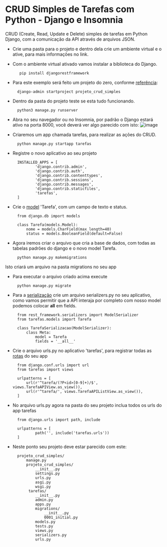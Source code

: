 # CRUD Simples de Tarefas com Python - Django e Insomnia
CRUD (Create, Read, Update e Delete) simples de tarefas em Python Django, com a comunicação da API através de arquivos JSON.
- Crie uma pasta para o projeto e dentro dela crie um ambiente virtual e o ative, para mais informações no link.
- Com o ambiente virtual ativado vamos instalar a biblioteca do Django.
     
		 pip install djangorestframework

- Para este exemplo será feito um projeto do zero, conforme [referência](https://docs.djangoproject.com/en/3.2/intro/tutorial01/): 

		django-admin startproject projeto_crud_simples

- Dentro da pasta do projeto teste se esta tudo funcionando.
		 
		python3 manage.py runserver

- Abra no seu navegador ou no Insomnia, por padrão o Django estará ativo na porta 8000, você deverá ver algo parecido com isto:
![image](https://user-images.githubusercontent.com/73707400/136260688-51f9ec0a-b8ef-4175-b021-36d2c01e5002.png)

- Criaremos um app chamada tarefas, para realizar as ações do CRUD.

		python manage.py startapp tarefas

- Registre o novo aplicativo ao seu projeto

		INSTALLED_APPS = [
				'django.contrib.admin',
				'django.contrib.auth',
				'django.contrib.contenttypes',
				'django.contrib.sessions',
				'django.contrib.messages',
				'django.contrib.staticfiles',
				'tarefas',
		]

- Crie o [model](https://docs.djangoproject.com/en/3.2/topics/db/models/) 'Tarefa', com um campo de texto e status.

		from django.db import models

		class Tarefa(models.Model):
			nome = models.CharField(max_length=40)
			status = models.BooleanField(default=False)

- Agora iremos criar o arquivo que cria a base de dados, com todas as tabelas padrões do django e o novo model Tarefa.

		python manage.py makemigrations

Isto criará um arquivo na pasta migrations no seu app

- Para executar o arquivo criado acima execute

		python manage.py migrate

- Para a [serialização](https://www.django-rest-framework.org/api-guide/serializers/) crie um arquivo serializers.py no seu aplicativo, como vamos permitir que a API interaja por completo com nosso model podemos colocar __all__ em fields.

		from rest_framework.serializers import ModelSerializer
		from tarefas.models import Tarefa

		class TarefaSerializacao(ModelSerializer):
			class Meta:
				model = Tarefa
				fields = '__all__'




- Crie o arquivo urls.py no aplicativo 'tarefas', para registrar todas as [rotas](https://docs.djangoproject.com/en/3.2/topics/http/urls/) do seu app				

		from django.conf.urls import url
		from tarefas import views

		urlpatterns = [
			url(r'^tarefa/(?P<id>[0-9]+)/$', views.TarefaAPIView.as_view()),
			url(r'^tarefa/', views.TarefaAPIListView.as_view()),
		]


- No arquivo urls.py agora na pasta do seu projeto inclua todos os urls do app tarefas

		from django.urls import path, include

		urlpatterns = [
		        path('', include('tarefas.urls'))
		]

- Neste ponto seu projeto deve estar parecido com este:

		projeto_crud_simples/
			manage.py
			projeto_crud_simples/
				__init__.py
				settings.py
				urls.py
				asgi.py
				wsgi.py
			 tarefas/
				__init__.py
				admin.py
				apps.py
				migrations/
					__init__.py
					0001_initial.py
				models.py
				tests.py
				views.py
				serializers.py
				urls.py             
 
